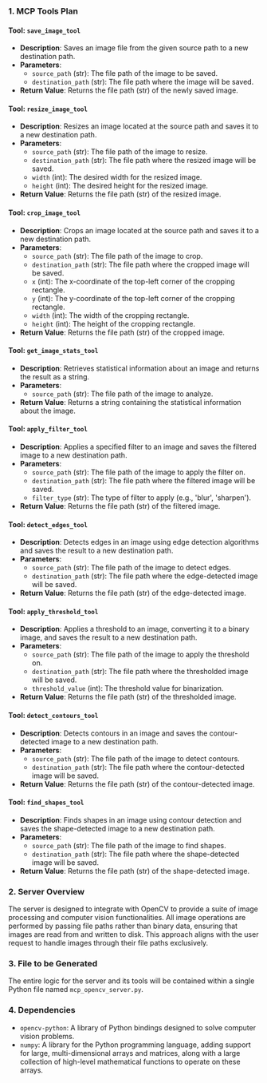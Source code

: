 ### 1. MCP Tools Plan

#### Tool: `save_image_tool`
- **Description**: Saves an image file from the given source path to a new destination path.
- **Parameters**:
  - `source_path` (str): The file path of the image to be saved.
  - `destination_path` (str): The file path where the image will be saved.
- **Return Value**: Returns the file path (str) of the newly saved image.

#### Tool: `resize_image_tool`
- **Description**: Resizes an image located at the source path and saves it to a new destination path.
- **Parameters**:
  - `source_path` (str): The file path of the image to resize.
  - `destination_path` (str): The file path where the resized image will be saved.
  - `width` (int): The desired width for the resized image.
  - `height` (int): The desired height for the resized image.
- **Return Value**: Returns the file path (str) of the resized image.

#### Tool: `crop_image_tool`
- **Description**: Crops an image located at the source path and saves it to a new destination path.
- **Parameters**:
  - `source_path` (str): The file path of the image to crop.
  - `destination_path` (str): The file path where the cropped image will be saved.
  - `x` (int): The x-coordinate of the top-left corner of the cropping rectangle.
  - `y` (int): The y-coordinate of the top-left corner of the cropping rectangle.
  - `width` (int): The width of the cropping rectangle.
  - `height` (int): The height of the cropping rectangle.
- **Return Value**: Returns the file path (str) of the cropped image.

#### Tool: `get_image_stats_tool`
- **Description**: Retrieves statistical information about an image and returns the result as a string.
- **Parameters**:
  - `source_path` (str): The file path of the image to analyze.
- **Return Value**: Returns a string containing the statistical information about the image.

#### Tool: `apply_filter_tool`
- **Description**: Applies a specified filter to an image and saves the filtered image to a new destination path.
- **Parameters**:
  - `source_path` (str): The file path of the image to apply the filter on.
  - `destination_path` (str): The file path where the filtered image will be saved.
  - `filter_type` (str): The type of filter to apply (e.g., 'blur', 'sharpen').
- **Return Value**: Returns the file path (str) of the filtered image.

#### Tool: `detect_edges_tool`
- **Description**: Detects edges in an image using edge detection algorithms and saves the result to a new destination path.
- **Parameters**:
  - `source_path` (str): The file path of the image to detect edges.
  - `destination_path` (str): The file path where the edge-detected image will be saved.
- **Return Value**: Returns the file path (str) of the edge-detected image.

#### Tool: `apply_threshold_tool`
- **Description**: Applies a threshold to an image, converting it to a binary image, and saves the result to a new destination path.
- **Parameters**:
  - `source_path` (str): The file path of the image to apply the threshold on.
  - `destination_path` (str): The file path where the thresholded image will be saved.
  - `threshold_value` (int): The threshold value for binarization.
- **Return Value**: Returns the file path (str) of the thresholded image.

#### Tool: `detect_contours_tool`
- **Description**: Detects contours in an image and saves the contour-detected image to a new destination path.
- **Parameters**:
  - `source_path` (str): The file path of the image to detect contours.
  - `destination_path` (str): The file path where the contour-detected image will be saved.
- **Return Value**: Returns the file path (str) of the contour-detected image.

#### Tool: `find_shapes_tool`
- **Description**: Finds shapes in an image using contour detection and saves the shape-detected image to a new destination path.
- **Parameters**:
  - `source_path` (str): The file path of the image to find shapes.
  - `destination_path` (str): The file path where the shape-detected image will be saved.
- **Return Value**: Returns the file path (str) of the shape-detected image.

### 2. Server Overview
The server is designed to integrate with OpenCV to provide a suite of image processing and computer vision functionalities. All image operations are performed by passing file paths rather than binary data, ensuring that images are read from and written to disk. This approach aligns with the user request to handle images through their file paths exclusively.

### 3. File to be Generated
The entire logic for the server and its tools will be contained within a single Python file named `mcp_opencv_server.py`.

### 4. Dependencies
- `opencv-python`: A library of Python bindings designed to solve computer vision problems.
- `numpy`: A library for the Python programming language, adding support for large, multi-dimensional arrays and matrices, along with a large collection of high-level mathematical functions to operate on these arrays.